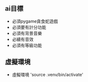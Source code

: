 ## ai目標
- 必須pygame貪食蛇遊戲
- 必須要有計分功能
- 必須有背景音樂
- 必續有音效
- 必須有等級功能

## 虛擬環境
- 虛擬環境 'source .venv/bin/activate'